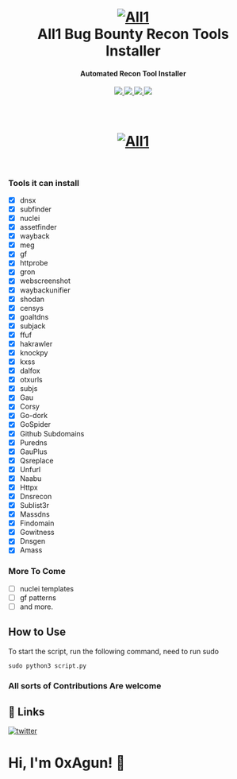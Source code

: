 <h1 align="center">
  <br>
  <a href="https://github.com/0xAgun/All1"><img src="https://i.ibb.co/J2DfK56/Screenshot-at-2022-06-27-11-47-34.png" alt="All1"></a>
  <br>
    All1 Bug Bounty Recon Tools Installer
  <br>
</h1>
<h4 align="center">Automated Recon Tool Installer</h4>
    <p align="center">
  <a href="https://github.com/0xAgun/All1">
    <img src="https://img.shields.io/badge/Version-2.1.9-blue">
  </a>
  <a href="https://github.com/0xAgun/All1">
      <img src="https://img.shields.io/badge/python-3.9.2-brightgreen">
  </a>
  <a href="https://github.com/0xAgun/All1">
      <img src="https://img.shields.io/badge/license-0xAgun-orange">
  </a>
    <a href="https://github.com/0xAgun/All1">
      <img src="https://img.shields.io/github/forks/0xAgun/All1?style=social">
  </a>
</p>
<h1 align="center">
  <br>
  <a href="https://github.com/0xAgun/All1"><img src="https://i.ibb.co/dPzMNKH/carbon-1.png" alt="All1"></a>
  <br>
  <br>
</h1>

### Tools it can install
- [x] dnsx
- [x] subfinder
- [x] nuclei
- [x] assetfinder
- [x] wayback
- [x] meg
- [x] gf
- [x] httprobe 
- [x] gron
- [x] webscreenshot
- [x] waybackunifier
- [x] shodan
- [x] censys
- [x] goaltdns
- [x] subjack
- [x] ffuf
- [x] hakrawler
- [x] knockpy
- [x] kxss
- [x] dalfox
- [x] otxurls
- [x] subjs
- [x] Gau
- [x] Corsy
- [x] Go-dork
- [x] GoSpider
- [x] Github Subdomains
- [x] Puredns
- [x] GauPlus
- [x] Qsreplace
- [x] Unfurl
- [x] Naabu
- [x] Httpx
- [x] Dnsrecon
- [x] Sublist3r
- [x] Massdns
- [x] Findomain
- [x] Gowitness
- [x] Dnsgen
- [x] Amass

### More To Come
- [ ] nuclei templates
- [ ] gf patterns
- [ ] and more.

## How to Use

To start the script, run the following command, need to run sudo

```py
sudo python3 script.py
```


### All sorts of Contributions Are welcome

## 🔗 Links
[![twitter](https://img.shields.io/badge/twitter-1DA1F2?style=for-the-badge&logo=twitter&logoColor=white)](https://twitter.com/myselfAshraful)

  
# Hi, I'm 0xAgun! 👋
